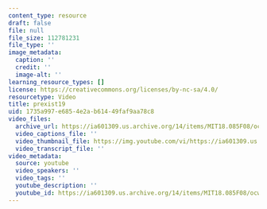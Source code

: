 ```yaml
---
content_type: resource
draft: false
file: null
file_size: 112781231
file_type: ''
image_metadata:
  caption: ''
  credit: ''
  image-alt: ''
learning_resource_types: []
license: https://creativecommons.org/licenses/by-nc-sa/4.0/
resourcetype: Video
title: prexist19
uid: 1735a997-e685-4e2a-b614-49faf9aa78c8
video_files:
  archive_url: https://ia601309.us.archive.org/14/items/MIT18.085F08/ocw-18.085-f08-rec01_300k.mp4
  video_captions_file: ''
  video_thumbnail_file: https://img.youtube.com/vi/https://ia601309.us.archive.org/14/items/MIT18.085F08/ocw-18.085-f08-rec01_300k.mp4/default.jpg
  video_transcript_file: ''
video_metadata:
  source: youtube
  video_speakers: ''
  video_tags: ''
  youtube_description: ''
  youtube_id: https://ia601309.us.archive.org/14/items/MIT18.085F08/ocw-18.085-f08-rec01_300k.mp4
---
```

